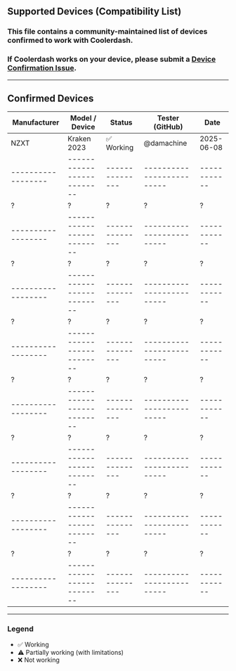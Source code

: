 ## Supported Devices (Compatibility List)

### This file contains a community-maintained list of devices confirmed to work with **Coolerdash**.  
### If Coolerdash works on your device, please submit a [Device Confirmation Issue](https://github.com/damachine/coolerdash/issues/new?template=device-confirmation.yml).
---

## Confirmed Devices

| Manufacturer     | Model / Device           | Status        | Tester (GitHub)         | Date       |
|------------------|--------------------------|---------------|-------------------------|------------|
| NZXT             | Kraken 2023              | ✅ Working    | @damachine              | 2025-06-08 |
|------------------|--------------------------|---------------|-------------------------|------------|
| ?                | ?                        | ?             | ?                       | ?          |
|------------------|--------------------------|---------------|-------------------------|------------|
| ?                | ?                        | ?             | ?                       | ?          |
|------------------|--------------------------|---------------|-------------------------|------------|
| ?                | ?                        | ?             | ?                       | ?          |
|------------------|--------------------------|---------------|-------------------------|------------|
| ?                | ?                        | ?             | ?                       | ?          |
|------------------|--------------------------|---------------|-------------------------|------------|
| ?                | ?                        | ?             | ?                       | ?          |
|------------------|--------------------------|---------------|-------------------------|------------|
| ?                | ?                        | ?             | ?                       | ?          |
|------------------|--------------------------|---------------|-------------------------|------------|
| ?                | ?                        | ?             | ?                       | ?          |
|------------------|--------------------------|---------------|-------------------------|------------|

---

### Legend
- ✅ Working  
- ⚠️ Partially working (with limitations)  
- ❌ Not working

